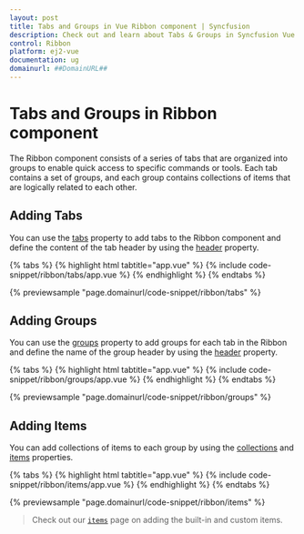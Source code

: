 ```yaml
---
layout: post
title: Tabs and Groups in Vue Ribbon component | Syncfusion
description: Check out and learn about Tabs & Groups in Syncfusion Vue Ribbon Component of Syncfusion Essential JS 2 and more.
control: Ribbon
platform: ej2-vue
documentation: ug
domainurl: ##DomainURL##
---
```


# Tabs and Groups in Ribbon component

The Ribbon component consists of a series of tabs that are organized into groups to enable quick access to specific commands or tools. Each tab contains a set of groups, and each group contains collections of items that are logically related to each other.

## Adding Tabs

You can use the [tabs](https://ej2.syncfusion.com/vue/documentation/api/ribbon/#tabs) property to add tabs to the Ribbon component and define the content of the tab header by using the [header](https://ej2.syncfusion.com/vue/documentation/api/ribbon/ribbonTabModel/#header) property.

{% tabs %}
{% highlight html tabtitle="app.vue" %}
{% include code-snippet/ribbon/tabs/app.vue %}
{% endhighlight %}
{% endtabs %}
        
{% previewsample "page.domainurl/code-snippet/ribbon/tabs" %}

## Adding Groups

You can use the [groups](https://ej2.syncfusion.com/vue/documentation/api/ribbon/ribbonTabModel/#groups) property to add groups for each tab in the Ribbon and define the name of the group header by using the [header](https://ej2.syncfusion.com/vue/documentation/api/ribbon/ribbonGroupModel/#header) property.

{% tabs %}
{% highlight html tabtitle="app.vue" %}
{% include code-snippet/ribbon/groups/app.vue %}
{% endhighlight %}
{% endtabs %}
        
{% previewsample "page.domainurl/code-snippet/ribbon/groups" %}

## Adding Items

You can add collections of items to each group by using the [collections](https://ej2.syncfusion.com/vue/documentation/api/ribbon/ribbonGroupModel/#collections) and [items](https://ej2.syncfusion.com/vue/documentation/api/ribbon/ribbonCollectionModel/#items) properties.

{% tabs %}
{% highlight html tabtitle="app.vue" %}
{% include code-snippet/ribbon/items/app.vue %}
{% endhighlight %}
{% endtabs %}
        
{% previewsample "page.domainurl/code-snippet/ribbon/items" %}

> Check out our [`items`](./items) page on adding the built-in and custom items.